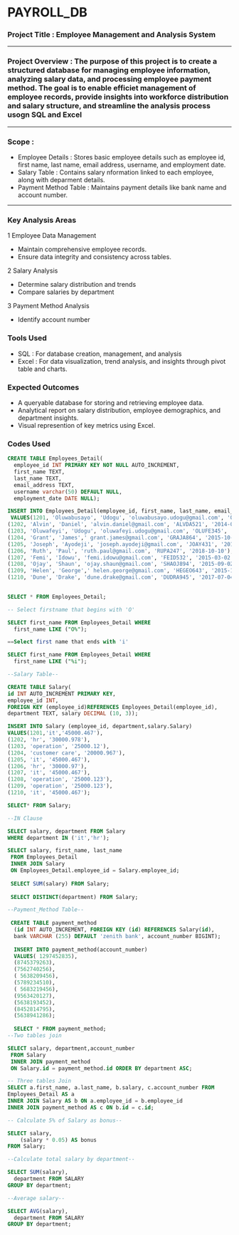 # PAYROLL_DB

### Project Title : Employee Management and Analysis System
---
### Project Overview : The purpose of this project is to create a structured database for managing employee information, analyzing salary data, and processing employee payment method. The goal is to enable efficiet management of employee records, provide insights into workforce distribution and salary structure, and streamline the analysis process usogn SQL and Excel
---
### Scope :

- Employee Details : Stores basic employee details such as employee id, first name, last name, email address, username, and employment date.
- Salary Table : Contains salary nformation linked to each employee, along with deparment details.
- Payment Method Table : Maintains payment details like bank name and account number.
---
### Key Analysis Areas

1 Employee Data Management 
- Maintain comprehensive employee records.
- Ensure data integrity and consistency across tables.
  
2 Salary Analysis
- Determine salary distribution and trends
- Compare salaries by department
  
3 Payment Method Analysis
- Identify account number

### Tools Used
- SQL : For database creation, management, and analysis
- Excel : For data visualization, trend analysis, and insights through pivot table and charts.

### Expected Outcomes
- A queryable database for storing and retrieving employee data.
- Analytical report on salary distribution, employee demographics, and department insights.
- Visual represention of key metrics using Excel.

### Codes Used
``` SQL
CREATE TABLE Employees_Detail(
  employee_id INT PRIMARY KEY NOT NULL AUTO_INCREMENT,
  first_name TEXT,
  last_name TEXT,
  email_address TEXT,
  username varchar(50) DEFAULT NULL,
  employment_date DATE NULL);

INSERT INTO Employees_Detail(employee_id, first_name, last_name, email_address, username,employment_date)
 VALUES(1201, 'Oluwabusayo', 'Udogu', 'oluwabusayo.udogu@gmail.com', 'OLUUGO123', '2018-10-02'),
(1202, 'Alvin', 'Daniel', 'alvin.daniel@gmail.com', 'ALVDA521', '2014-03-02'),
(1203, 'Oluwafeyi', 'Udogu', 'oluwafeyi.udogu@gmail.com', 'OLUFE345', '2015-05-09'),
(1204, 'Grant', 'James',' grant.james@gmail.com', 'GRAJA864', '2015-10-02'),
(1205, 'Joseph', 'Ayodeji', 'joseph.ayodeji@gmail.com', 'JOAY431', '2016-06-02'),
(1206, 'Ruth', 'Paul', 'ruth.paul@gmail.com', 'RUPA247', '2018-10-10'),
(1207, 'Femi', 'Idowu', 'femi.idowu@gmail.com', 'FEID532', '2015-03-02'),
(1208, 'Ojay', 'Shaun', 'ojay.shaun@gmail.com', 'SHAOJ894', '2015-09-02'),
(1209, 'Helen', 'George',' helen.george@gmail.com', 'HEGEO643', '2015-10-02'),
(1210, 'Dune', 'Drake', 'dune.drake@gmail.com', 'DUDRA945', '2017-07-04');
  

SELECT * FROM Employees_Detail;

-- Select firstname that begins with 'O'

SELECT first_name FROM Employees_Detail WHERE 
  first_name LIKE ("O%");

==Select first name that ends with 'i'

SELECT first_name FROM Employees_Detail WHERE 
  first_name LIKE ("%i");

--Salary Table--

CREATE TABLE Salary(
id INT AUTO_INCREMENT PRIMARY KEY,
employee_id INT,
FOREIGN KEY (employee_id)REFERENCES Employees_Detail(employee_id),
department TEXT, salary DECIMAL (10, 3));

INSERT INTO Salary (employee_id, department,salary.Salary)
VALUES(1201,'it','45000.467'),
(1202, 'hr', '30000.978'),
(1203, 'operation', '25000.12'),
(1204, 'customer care', '20000.967'),
(1205, 'it', '45000.467'),
(1206, 'hr', '30000.97'),
(1207, 'it', '45000.467'),
(1208, 'operation', '25000.123'),
(1209, 'operation', '25000.123'),
(1210, 'it', '45000.467');

SELECT* FROM Salary;

--IN Clause  

SELECT salary, department FROM Salary
WHERE department IN ('it','hr');

SELECT salary, first_name, last_name
 FROM Employees_Detail
 INNER JOIN Salary
 ON Employees_Detail.employee_id = Salary.employee_id;
 
 SELECT SUM(salary) FROM Salary;
 
 SELECT DISTINCT(department) FROM Salary;

--Payment_Method Table--
 
 CREATE TABLE payment_method 
  (id INT AUTO_INCREMENT, FOREIGN KEY (id) REFERENCES Salary(id),
  bank VARCHAR (255) DEFAULT 'zenith bank', account_number BIGINT);
  
  INSERT INTO payment_method(account_number)
  VALUES( 1297452835),
  (8745379263),
  (7562740256),
  ( 5638209456),
  (5789234510),
  ( 5683219456),
  (9563420127),
  (5638193452),
  (8452814795),
  (5638941286);
  
  SELECT * FROM payment_method;
--Two tables join

SELECT salary, department,account_number
 FROM Salary
 INNER JOIN payment_method
 ON Salary.id = payment_method.id ORDER BY department ASC;

-- Three tables Join
SELECT a.first_name, a.last_name, b.salary, c.account_number FROM
Employees_Detail AS a 
INNER JOIN Salary AS b ON a.employee_id = b.employee_id
INNER JOIN payment_method AS c ON b.id = c.id;

-- Calculate 5% of Salary as bonus--

SELECT salary, 
    (salary * 0.05) AS bonus 
FROM Salary;

--Calculate total salary by department--

SELECT SUM(salary),
  department FROM SALARY
GROUP BY department;

--Average salary--

SELECT AVG(salary), 
  department FROM SALARY 
GROUP BY department;
```
